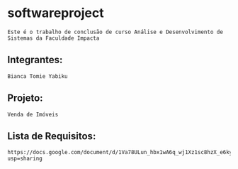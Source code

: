 # softwareproject
    Este é o trabalho de conclusão de curso Análise e Desenvolvimento de Sistemas da Faculdade Impacta 
## Integrantes: 
    Bianca Tomie Yabiku
## Projeto: 
    Venda de Imóveis
## Lista de Requisitos:
    https://docs.google.com/document/d/1Va78ULun_hbx1wA6q_wj1Xz1sc8hzX_e6ky7SPIv8os/edit?usp=sharing